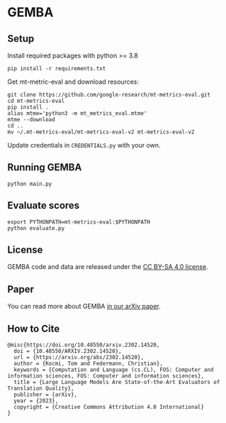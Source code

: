 # GEMBA

## Setup

Install required packages with python >= 3.8 

```
pip install -r requirements.txt
```

Get mt-metric-eval and download resources:

```
git clone https://github.com/google-research/mt-metrics-eval.git
cd mt-metrics-eval
pip install .
alias mtme='python3 -m mt_metrics_eval.mtme'
mtme --download
cd ..
mv ~/.mt-metrics-eval/mt-metrics-eval-v2 mt-metrics-eval-v2
```


Update credentials in `CREDENTIALS.py` with your own.

## Running GEMBA

```
python main.py
```

## Evaluate scores

```
export PYTHONPATH=mt-metrics-eval:$PYTHONPATH
python evaluate.py
```

## License
GEMBA code and data are released under the [CC BY-SA 4.0 license](https://github.com/MicrosoftTranslator/GEMBA/blob/main/LICENSE.md).

## Paper
You can read more about GEMBA [in our arXiv paper](https://arxiv.org/pdf/2302.14520.pdf).

## How to Cite

    @misc{https://doi.org/10.48550/arxiv.2302.14520,
      doi = {10.48550/ARXIV.2302.14520},
      url = {https://arxiv.org/abs/2302.14520},
      author = {Kocmi, Tom and Federmann, Christian},
      keywords = {Computation and Language (cs.CL), FOS: Computer and information sciences, FOS: Computer and information sciences},
      title = {Large Language Models Are State-of-the-Art Evaluators of Translation Quality},
      publisher = {arXiv},
      year = {2023},
      copyright = {Creative Commons Attribution 4.0 International}
    }







